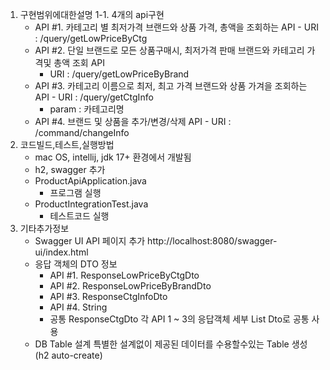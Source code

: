 
1. 구현범위에대한설명
   1-1. 4개의 api구현
   	- API #1. 카테고리 별 최저가격 브랜드와 상품 가격, 총액을 조회하는 API
         	- URI : /query/getLowPriceByCtg
   	- API #2. 단일 브랜드로 모든 상품구매시, 최저가격 판매 브랜드와 카테고리 가격및 총액 조회 API
   	  	- URI : /query/getLowPriceByBrand
   	- API #3. 카테고리 이름으로 최저, 최고 가격 브랜드와 상품 가겨을 조회하는 API
         	- URI : /query/getCtgInfo
   	  	- param : 카테고리명
   	- API #4. 브랜드 및 상품을 추가/변경/삭제 API
         	- URI : /command/changeInfo
4. 코드빌드,테스트,실행방법
   - mac OS, intellij, jdk 17+ 환경에서 개발됨
   - h2, swagger 추가
   - ProductApiApplication.java
      - 프로그램 실행
   - ProductIntegrationTest.java
      - 테스트코드 실행
6. 기타추가정보
   - Swagger UI API 페이지 추가
     	http://localhost:8080/swagger-ui/index.html
   - 응답 객체의 DTO 정보
     - API #1. ResponseLowPriceByCtgDto
     - API #2. ResponseLowPriceByBrandDto
     - API #3. ResponseCtgInfoDto
     - API #4. String
     - 공통 ResponseCtgDto
       	각 API 1 ~ 3의 응답객체 세부 List Dto로 공통 사용
    - DB Table 설계
      특별한 설계없이 제공된 데이터를 수용할수있는 Table 생성(h2 auto-create)

